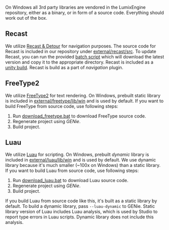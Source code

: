 On Windows all 3rd party libraries are vendored in the LumixEngine repository, either as a binary, or in form of a source code. Everything should work out of the box.

## Recast

We utilize [Recast & Detour](https://github.com/recastnavigation/recastnavigation) for navigation purposes. The source code for Recast is included in our repository under [external/recast/src](../external/recast/src). To update Recast, you can run the provided [batch script](../scripts/download_deploy_recast.bat) which will download the latest version and copy it to the appropriate directory. Recast is included as a [unity build](https://en.wikipedia.org/wiki/Unity_build). Recast is build as a part of *navigation* plugin.

## FreeType2

We utilize [FreeType2](https://github.com/nem0/freetype2.git) for text rendering. On Windows, prebuilt static library is included in [external/freetype/lib/win](../external/freetype/lib/win/) and is used by default. If you want to build FreeType from source code, use following steps:
1. Run [download_freetype.bat](../scripts/download_freetype.bat) to download FreeType source code.
2. Regenerate project using *GENie*.
3. Build project.

## Luau

We utilize [Luau](https://github.com/luau-lang/luau) for scripting. On Windows, prebuilt *dynamic* library is included in [external/luau/lib/win](../external/luau/lib/win/) and is used by default. We use dynamic library because it's much smaller (~100x on Windows) than a static library. If you want to build Luau from source code, use following steps:
1. Run [download_luau.bat](../scripts/download_luau.bat) to download Luau source code.
2. Regenerate project using *GENie*.
3. Build project.

If you build Luau from source code like this, it's built as a static library by default. To build a dynamic library, pass `--luau-dynamic` to GENie. Static library version of Luau includes Luau analysis, which is used by Studio to report type errors in Luau scripts. Dynamic library does not include this analysis.